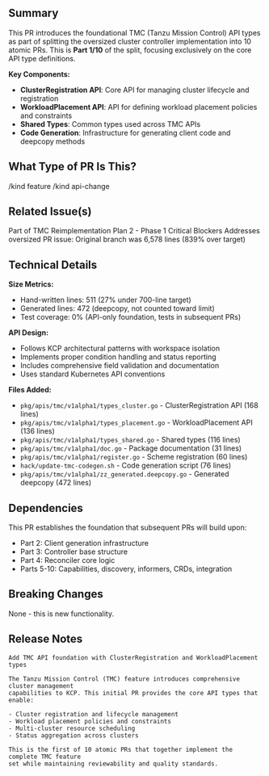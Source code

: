 <!--

Thanks for creating a pull request!
If this is your first time, please make sure to review CONTRIBUTING.MD.

-->

## Summary

This PR introduces the foundational TMC (Tanzu Mission Control) API types as part of splitting the oversized cluster controller implementation into 10 atomic PRs. This is **Part 1/10** of the split, focusing exclusively on the core API type definitions.

**Key Components:**
- **ClusterRegistration API**: Core API for managing cluster lifecycle and registration
- **WorkloadPlacement API**: API for defining workload placement policies and constraints  
- **Shared Types**: Common types used across TMC APIs
- **Code Generation**: Infrastructure for generating client code and deepcopy methods

## What Type of PR Is This?

/kind feature
/kind api-change

## Related Issue(s)

Part of TMC Reimplementation Plan 2 - Phase 1 Critical Blockers
Addresses oversized PR issue: Original branch was 6,578 lines (839% over target)

## Technical Details

**Size Metrics:**
- Hand-written lines: 511 (27% under 700-line target)
- Generated lines: 472 (deepcopy, not counted toward limit)
- Test coverage: 0% (API-only foundation, tests in subsequent PRs)

**API Design:**
- Follows KCP architectural patterns with workspace isolation
- Implements proper condition handling and status reporting
- Includes comprehensive field validation and documentation
- Uses standard Kubernetes API conventions

**Files Added:**
- `pkg/apis/tmc/v1alpha1/types_cluster.go` - ClusterRegistration API (168 lines)
- `pkg/apis/tmc/v1alpha1/types_placement.go` - WorkloadPlacement API (136 lines)  
- `pkg/apis/tmc/v1alpha1/types_shared.go` - Shared types (116 lines)
- `pkg/apis/tmc/v1alpha1/doc.go` - Package documentation (31 lines)
- `pkg/apis/tmc/v1alpha1/register.go` - Scheme registration (60 lines)
- `hack/update-tmc-codegen.sh` - Code generation script (76 lines)
- `pkg/apis/tmc/v1alpha1/zz_generated.deepcopy.go` - Generated deepcopy (472 lines)

## Dependencies

This PR establishes the foundation that subsequent PRs will build upon:
- Part 2: Client generation infrastructure
- Part 3: Controller base structure  
- Part 4: Reconciler core logic
- Parts 5-10: Capabilities, discovery, informers, CRDs, integration

## Breaking Changes

None - this is new functionality.

## Release Notes

```
Add TMC API foundation with ClusterRegistration and WorkloadPlacement types

The Tanzu Mission Control (TMC) feature introduces comprehensive cluster management
capabilities to KCP. This initial PR provides the core API types that enable:

- Cluster registration and lifecycle management
- Workload placement policies and constraints
- Multi-cluster resource scheduling
- Status aggregation across clusters

This is the first of 10 atomic PRs that together implement the complete TMC feature
set while maintaining reviewability and quality standards.
```